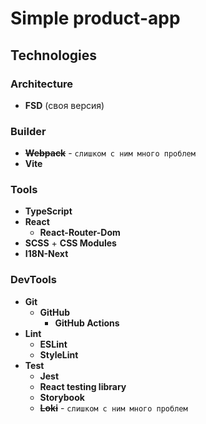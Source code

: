 # Simple product-app

## Technologies

### Architecture

- **FSD** (своя версия)

### Builder

- **~~Webpack~~** - `слишком с ним много проблем`
- **Vite**

### Tools

- **TypeScript**
- **React**
    - **React-Router-Dom**
- **SCSS** + **CSS Modules**
- **I18N-Next**

### DevTools

- **Git**
    - **GitHub**
        - **GitHub Actions**
- **Lint**
    - **ESLint**
    - **StyleLint**
- **Test**
    - **Jest**
    - **React testing library**
    - **Storybook**
    - **~~Loki~~** - `слишком с ним много проблем`